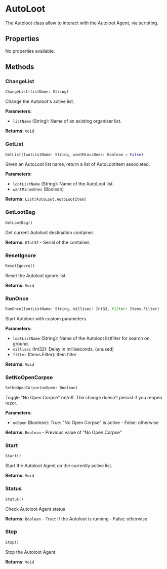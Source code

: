 # AutoLoot

The Autoloot class allow to interact with the Autoloot Agent, via scripting.

## Properties

No properties available.

## Methods

### ChangeList

```python
ChangeList(listName: String)
```

Change the Autoloot's active list.

**Parameters:**

- `listName` (String): Name of an existing organizer list.

**Returns:** `Void`

### GetList

```python
GetList(lootListName: String, wantMinusOnes: Boolean = False)
```

Given an AutoLoot list name, return a list of AutoLootItem associated.

**Parameters:**

- `lootListName` (String): Name of the AutoLoot list.
- `wantMinusOnes` (Boolean)

**Returns:** `List[AutoLoot.AutoLootItem]`

### GetLootBag

```python
GetLootBag()
```

Get current Autoloot destination container.

**Returns:** `UInt32` - Serial of the container.

### ResetIgnore

```python
ResetIgnore()
```

Reset the Autoloot ignore list.

**Returns:** `Void`

### RunOnce

```python
RunOnce(lootListName: String, millisec: Int32, filter: Items.Filter)
```

Start Autoloot with custom parameters.

**Parameters:**

- `lootListName` (String): Name of the Autoloot listfilter for search on ground.
- `millisec` (Int32): Delay in milliseconds. (unused)
- `filter` (Items.Filter): Item filter

**Returns:** `Void`

### SetNoOpenCorpse

```python
SetNoOpenCorpse(noOpen: Boolean)
```

Toggle "No Open Corpse" on/off. The change doesn't persist if you reopen razor.

**Parameters:**

- `noOpen` (Boolean): True: "No Open Corpse" is active - False: otherwise

**Returns:** `Boolean` - Previous value of "No Open Corpse"

### Start

```python
Start()
```

Start the Autoloot Agent on the currently active list.

**Returns:** `Void`

### Status

```python
Status()
```

Check Autoloot Agent status

**Returns:** `Boolean` - True: if the Autoloot is running - False: otherwise

### Stop

```python
Stop()
```

Stop the Autoloot Agent.

**Returns:** `Void`

